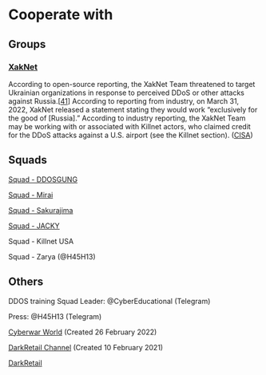 # Cooperate with

## Groups

### [XakNet](broken-reference)

According to open-source reporting, the XakNet Team threatened to target Ukrainian organizations in response to perceived DDoS or other attacks against Russia.\[[41](https://therecord.media/russia-or-ukraine-hacking-groups-take-sides/)] According to reporting from industry, on March 31, 2022, XakNet released a statement stating they would work “exclusively for the good of \[Russia].” According to industry reporting, the XakNet Team may be working with or associated with Killnet actors, who claimed credit for the DDoS attacks against a U.S. airport (see the Killnet section). ([CISA](https://www.cisa.gov/uscert/ncas/alerts/aa22-110a))

## Squads

[Squad - DDOSGUNG](https://vk.cc/cdatmL)

[Squad - Mirai](https://vk.cc/cdasVy)

[Squad - Sakurajima](https://vk.cc/cdasS6)&#x20;

[Squad - JACKY](https://vk.cc/cdavcy)

Squad - Killnet USA

Squad - Zarya (@H45H13)

## Others

DDOS training Squad Leader: @CyberEducational (Telegram)

Press: @H45H13 (Telegram)

[Cyberwar World](https://t.me/s/cyberwar\_world) (Created 26 February 2022)

[DarkRetail Channel](https://t.me/s/darkretail\_channel) (Created 10 February 2021)

[DarkRetail](https://t.me/darkretail)
